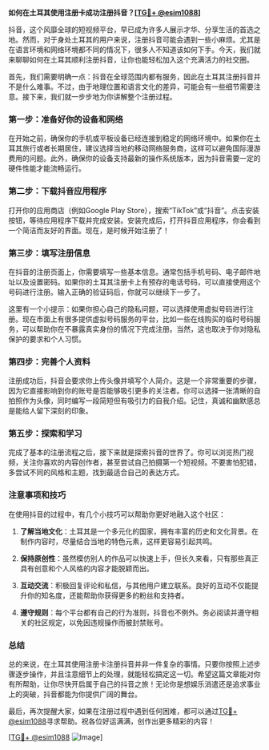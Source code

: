 **如何在土耳其使用注册卡成功注册抖音？[[TG💪+ @esim1088](https://t.me/s/esim1088)]**

抖音，这个风靡全球的短视频平台，早已成为许多人展示才华、分享生活的首选之地。然而，对于身处土耳其的用户来说，注册抖音可能会遇到一些小麻烦。尤其是在语言环境和网络环境都不同的情况下，很多人不知道该如何下手。今天，我们就来聊聊如何在土耳其顺利注册抖音，让你也能轻松加入这个充满活力的社交圈。

首先，我们需要明确一点：抖音在全球范围内都有服务，因此在土耳其注册抖音并不是什么难事。不过，由于地理位置和语言文化的差异，可能会有一些细节需要注意。接下来，我们就一步步地为你讲解整个注册过程。

### 第一步：准备好你的设备和网络

在开始之前，确保你的手机或平板设备已经连接到稳定的网络环境中。如果你在土耳其旅行或者长期居住，建议选择当地的移动网络服务商，这样可以避免国际漫游费用的问题。此外，确保你的设备支持最新的操作系统版本，因为抖音需要一定的硬件性能才能流畅运行。

### 第二步：下载抖音应用程序

打开你的应用商店（例如Google Play Store），搜索“TikTok”或“抖音”。点击安装按钮，等待应用程序下载并完成安装。安装完成后，打开抖音应用程序，你会看到一个简洁而友好的界面。现在，是时候开始注册了！

### 第三步：填写注册信息

在抖音的注册页面上，你需要填写一些基本信息。通常包括手机号码、电子邮件地址以及设置密码。如果你的土耳其注册卡上有预存的电话号码，可以直接使用这个号码进行注册。输入正确的验证码后，你就可以继续下一步了。

这里有一个小提示：如果你担心自己的隐私问题，可以选择使用虚拟号码进行注册。现在市面上有很多提供虚拟号码服务的平台，比如一些在线购买的临时号码服务，可以帮助你在不暴露真实身份的情况下完成注册。当然，这也取决于你对隐私保护的要求和个人习惯。

### 第四步：完善个人资料

注册成功后，抖音会要求你上传头像并填写个人简介。这是一个非常重要的步骤，因为它直接影响到你的账号是否能够吸引更多的关注者。你可以选择一张清晰的自拍照作为头像，同时编写一段简短但有吸引力的自我介绍。记住，真诚和幽默感总是能给人留下深刻的印象。

### 第五步：探索和学习

完成了基本的注册流程之后，接下来就是探索抖音的世界了。你可以浏览热门视频，关注你喜欢的内容创作者，甚至尝试自己拍摄第一个短视频。不要害怕犯错，多尝试不同的风格和主题，找到最适合自己的表达方式。

### 注意事项和技巧

在使用抖音的过程中，有几个小技巧可以帮助你更好地融入这个社区：

1. **了解当地文化**：土耳其是一个多元化的国家，拥有丰富的历史和文化背景。在制作内容时，尽量结合当地的特色元素，这样更容易引起共鸣。
   
2. **保持原创性**：虽然模仿别人的作品可以快速上手，但长久来看，只有那些真正具有创意和个人风格的内容才能脱颖而出。

3. **互动交流**：积极回复评论和私信，与其他用户建立联系。良好的互动不仅能提升你的知名度，还能帮助你获得更多的粉丝和支持者。

4. **遵守规则**：每个平台都有自己的行为准则，抖音也不例外。务必阅读并遵守相关的社区规定，以免因违规操作而被封禁账号。

### 总结

总的来说，在土耳其使用注册卡注册抖音并非一件复杂的事情。只要你按照上述步骤逐步操作，并且注意细节上的处理，就能轻松搞定这一切。希望这篇文章能对你有所帮助，让你尽快开启属于自己的抖音之旅！无论你是想娱乐消遣还是追求事业上的突破，抖音都能为你提供广阔的舞台。

最后，再次提醒大家，如果在注册过程中遇到任何困难，都可以通过[TG💪+ @esim1088](https://t.me/s/esim1088)寻求帮助。祝各位好运满满，创作出更多精彩的内容！

[[TG💪+ @esim1088](https://t.me/s/esim1088) ![Image](https://i.postimg.cc/4NQfJmqS/Snipaste-2025-05-13-00-14-12.png)]